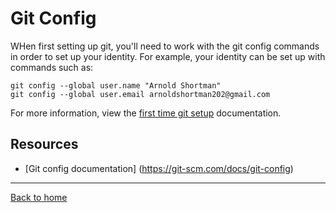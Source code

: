 # Git Config
WHen first setting up git, you'll need to work with the git config commands in order to set up your identity.
For example, your identity can be set up with commands such as:
```
git config --global user.name "Arnold Shortman"
git config --global user.email arnoldshortman202@gmail.com
```
For more information, view the [first time git setup](https://git-scm.com/book/en/v2/Getting-Started-First-Time-Git-Setup) documentation.
## Resources
- [Git config documentation] (https://git-scm.com/docs/git-config)
---
[Back to home](../README.md)
